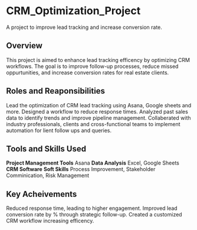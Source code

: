 # CRM_Optimization_Project
A project to improve lead tracking and increase conversion rate.
## Overview 
This project is aimed to enhance lead tracking efficency by optimizing CRM workflows. The goal is to improve follow-up processes, reduce missed oppurtunities, and increase conversion rates for real estate clients.

## Roles and Reaponsibilities 
Lead the optimization of CRM lead tracking using Asana, Google sheets and more. 
Designed a workflow to reduce response times.
Analyzed past sales data to identify trends and improve pipeline management. 
Collaberated with industry professionals, clients and cross-functional teams to implement automation for lient follow ups and queries. 

## Tools and Skills Used
**Project Management Tools** Asana 
**Data Analysis** Excel, Google Sheets
**CRM Software**
**Soft Skills** Process Improvement, Stakeholder Comminication, Risk Management 

## Key Acheivements 
Reduced response time, leading to higher engagement. 
Improved lead conversion rate by % through strategic follow-up.
Created a customized CRM workflow increasing efficency. 
